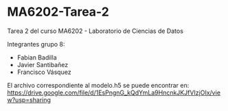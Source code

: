 # MA6202-Tarea-2
Tarea 2 del curso MA6202 - Laboratorio de Ciencias de Datos

Integrantes grupo 8:
- Fabian Badilla
- Javier Santibañez
- Francisco Vásquez

El archivo correspondiente al modelo.h5 se puede encontrar en:
https://drive.google.com/file/d/1EsPngnG_kQdYmLa9HncnkJKJfVIzjOIx/view?usp=sharing
